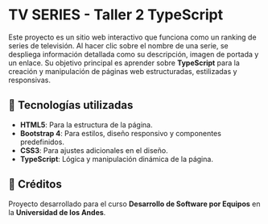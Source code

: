 # TV SERIES - Taller 2 TypeScript

Este proyecto es un sitio web interactivo que funciona como un ranking de series de televisión. Al hacer clic sobre el nombre de una serie, se despliega información detallada como su descripción, imagen de portada y un enlace. Su objetivo principal es aprender sobre **TypeScript** para la creación y manipulación de páginas web estructuradas, estilizadas y responsivas.  

## 🚀 Tecnologías utilizadas  
- **HTML5**: Para la estructura de la página.  
- **Bootstrap 4**: Para estilos, diseño responsivo y componentes predefinidos.  
- **CSS3**: Para ajustes adicionales en el diseño.
- **TypeScript**: Lógica y manipulación dinámica de la página.

## 📜 Créditos  
Proyecto desarrollado para el curso **Desarrollo de Software por Equipos** en la **Universidad de los Andes**.  
